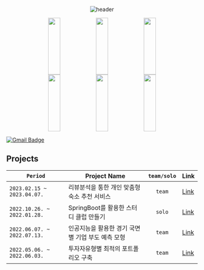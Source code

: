  <div align=center>
 
 ![header](https://capsule-render.vercel.app/api?type=transparent&fontColor=1F18B1&height=100&section=header&text=SunYoung's%20GitHub&fontSize=55&animation=twinkling&fontAlignY=40&fontAlign=50&desc=since2022&descSize=25&descAlignY=72&descAlign=72)

<a href="https://github.com/devxb/gitanimals">
    <img src="https://render.gitanimals.org/lines/Solxcero?pet-id=646566612494971744" width="25%" height="150" /><img src="https://render.gitanimals.org/lines/Solxcero?pet-id=646566613430297376" width="25%" height="150" /><img src="https://render.gitanimals.org/lines/Solxcero?pet-id=646566613673569453" width="25%" height="150" />
<img src="https://render.gitanimals.org/lines/Solxcero?pet-id=646566614424353193" width="25%" height="150" /><img src="https://render.gitanimals.org/lines/Solxcero?pet-id=646882714982806514" width="25%" height="150" /><img src="https://render.gitanimals.org/lines/Solxcero?pet-id=647219590084149353" width="25%" height="150" />
</a>
  

  
</div>

[![Gmail Badge](https://img.shields.io/badge/-rumbini98@gmail.com-c14438?style=flat-square&logo=Gmail&logoColor=white&link=mailto:rumbini98@gmail.com)](mailto:rumbini98@gmail.com)

## Projects
|`Period`|Project Name|`team/solo`|Link|
|--|--|:--:|--|
|`2023.02.15 ~ 2023.04.07.`|리뷰분석을 통한 개인 맞춤형 숙소 추천 서비스| `team` |[Link](https://github.com/Solxcero/RnR)|
|`2022.10.26. ~ 2022.01.28.`|SpringBoot를 활용한 스터디 클럽 만들기|`solo`|[Link](https://github.com/Solxcero/sesac-2rd/tree/main/SpringBoot/sol)|
|`2022.06.07. ~ 2022.07.13.`|인공지능을 활용한 경기 국면별 기업 부도 예측 모형|`team`|[Link](https://github.com/Solxcero/ubion-3rd/tree/main/Project2)|
|`2022.05.06. ~ 2022.06.03.`|투자자유형별 최적의 포트폴리오 구축|`team`|[Link](https://github.com/Solxcero/ubion-3rd/tree/main/Project1)|



<div align=center>   
 
<!-- ![footer](https://capsule-render.vercel.app/api?section=footer&type=waving&color=0101B3&height=120)  
 



